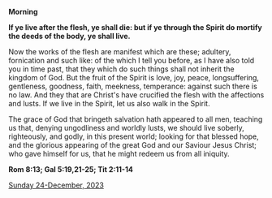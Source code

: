 **Morning**

**If ye live after the flesh, ye shall die: but if ye through the Spirit do mortify the deeds of the body, ye shall live.**
 
Now the works of the flesh are manifest which are these; adultery, fornication and such like: of the which I tell you before, as I have also told you in time past, that they which do such things shall not inherit the kingdom of God. But the fruit of the Spirit is love, joy, peace, longsuffering, gentleness, goodness, faith, meekness, temperance: against such there is no law. And they that are Christ's have crucified the flesh with the affections and lusts. If we live in the Spirit, let us also walk in the Spirit.
 
The grace of God that bringeth salvation hath appeared to all men, teaching us that, denying ungodliness and worldly lusts, we should live soberly, righteously, and godly, in this present world; looking for that blessed hope, and the glorious appearing of the great God and our Saviour Jesus Christ; who gave himself for us, that he might redeem us from all iniquity.  

**Rom 8:13; Gal 5:19,21-25; Tit 2:11-14**

[Sunday 24-December, 2023](https://t.me/daily_light)

